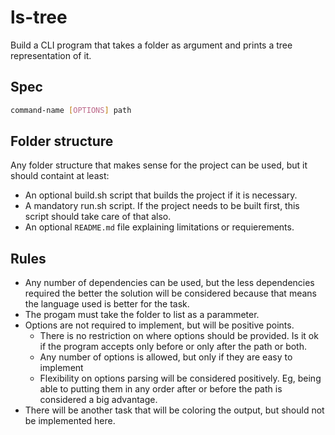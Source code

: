 # ls-tree
Build a CLI program that takes a folder as argument and prints a tree representation of it.
## Spec

``` sh
command-name [OPTIONS] path
```
## Folder structure
Any folder structure that makes sense for the project can be used, but it should
containt at least:
- An optional build.sh script that builds the project if it is necessary.
- A mandatory run.sh script. If the project needs to be built first, this
  script should take care of that also.
- An optional `README.md` file explaining limitations or requierements.

## Rules 
- Any number of dependencies can be used, but the less dependencies required the better the solution will be considered because that means the language used is better for the task.
- The progam must take the folder to list as a parammeter.
- Options are not required to implement, but will be positive points.
  - There is no restriction on where options should be provided. Is it ok if the
    program accepts only before or only after the path or both.
  - Any number of options is allowed, but only if they are easy to implement
  - Flexibility on options parsing will be considered positively. Eg, being able
    to putting them in any order after or before the path is considered a big advantage.
- There will be another task that will be coloring the output, but should not be
  implemented here.
